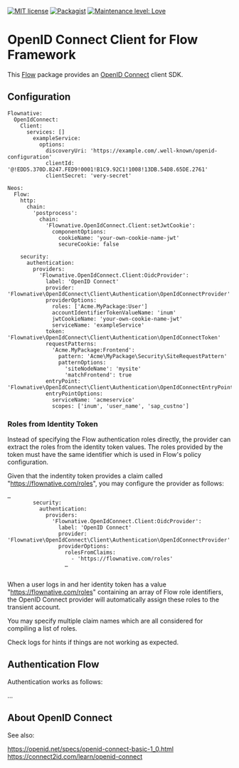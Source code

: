 [![MIT license](http://img.shields.io/badge/license-MIT-brightgreen.svg)](http://opensource.org/licenses/MIT)
[![Packagist](https://img.shields.io/packagist/v/flownative/openidconnect-client.svg)](https://packagist.org/packages/flownative/openidconnect-client)
[![Maintenance level: Love](https://img.shields.io/badge/maintenance-%E2%99%A1%E2%99%A1%E2%99%A1-ff69b4.svg)](https://www.flownative.com/en/products/open-source.html)

# OpenID Connect Client for Flow Framework

This [Flow](https://flow.neos.io) package provides an [OpenID Connect](https://openid.net/connect/) client SDK.

## Configuration

    Flownative:
      OpenIdConnect:
        Client:
          services: []
            exampleService:
              options:
                discoveryUri: 'https://example.com/.well-known/openid-configuration'
                clientId: '@!EDD5.370D.8247.FED9!0001!B1C9.92C1!1008!13DB.54D8.65DE.2761'
                clientSecret: 'very-secret'
    
    Neos:
      Flow:
        http:
          chain:
            'postprocess':
              chain:
                'Flownative.OpenIdConnect.Client:setJwtCookie':
                  componentOptions:
                    cookieName: 'your-own-cookie-name-jwt'
                    secureCookie: false

        security:
          authentication:
            providers:
              'Flownative.OpenIdConnect.Client:OidcProvider':
                label: 'OpenID Connect'
                provider: 'Flownative\OpenIdConnect\Client\Authentication\OpenIdConnectProvider'
                providerOptions:
                  roles: ['Acme.MyPackage:User']
                  accountIdentifierTokenValueName: 'inum'
                  jwtCookieName: 'your-own-cookie-name-jwt'
                  serviceName: 'exampleService'
                token: 'Flownative\OpenIdConnect\Client\Authentication\OpenIdConnectToken'
                requestPatterns:
                  'Acme.MyPackage:Frontend':
                    pattern: 'Acme\MyPackage\Security\SiteRequestPattern'
                    patternOptions:
                      'siteNodeName': 'mysite'
                      'matchFrontend': true
                entryPoint: 'Flownative\OpenIdConnect\Client\Authentication\OpenIdConnectEntryPoint'
                entryPointOptions:
                  serviceName: 'acmeservice'
                  scopes: ['inum', 'user_name', 'sap_custno']

### Roles from Identity Token

Instead of specifying the Flow authentication roles directly, the
provider can extract the roles from the identity token values. The roles
provided by the token must have the same identifier which is used in
Flow's policy configuration.

Given that the indentity token provides a claim called
"https://flownative.com/roles", you may configure the provider as
follows:

```
…
        security:
          authentication:
            providers:
              'Flownative.OpenIdConnect.Client:OidcProvider':
                label: 'OpenID Connect'
                provider: 'Flownative\OpenIdConnect\Client\Authentication\OpenIdConnectProvider'
                providerOptions:
                  rolesFromClaims:
                    - 'https://flownative.com/roles'
                  …
 
```

When a user logs in and her identity token has a value
"https://flownative.com/roles" containing an array of Flow role
identifiers, the OpenID Connect provider will automatically assign these
roles to the transient account.

You may specify multiple claim names which are all considered for
compiling a list of roles.

Check logs for hints if things are not working as expected.

## Authentication Flow

Authentication works as follows:

...

## About OpenID Connect

See also:

https://openid.net/specs/openid-connect-basic-1_0.html
https://connect2id.com/learn/openid-connect
